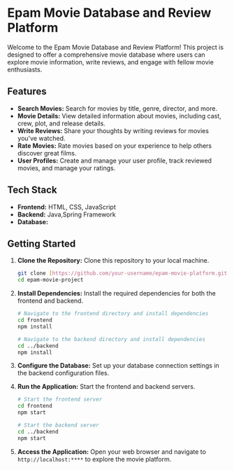 # Epam Movie Database and Review Platform

Welcome to the Epam Movie Database and Review Platform! This project is designed to offer a comprehensive movie database where users can explore movie information, write reviews, and engage with fellow movie enthusiasts.

## Features

- **Search Movies:** Search for movies by title, genre, director, and more.
- **Movie Details:** View detailed information about movies, including cast, crew, plot, and release details.
- **Write Reviews:** Share your thoughts by writing reviews for movies you've watched.
- **Rate Movies:** Rate movies based on your experience to help others discover great films.
- **User Profiles:** Create and manage your user profile, track reviewed movies, and manage your ratings.

## Tech Stack

- **Frontend:** HTML, CSS, JavaScript
- **Backend:** Java,Spring Framework
- **Database:** 

## Getting Started

1. **Clone the Repository:** Clone this repository to your local machine.
   ```bash
   git clone [https://github.com/your-username/epam-movie-platform.git](https://github.com/iness02/epam-movie-project.git)
   cd epam-movie-project
   ```

2. **Install Dependencies:** Install the required dependencies for both the frontend and backend.
   ```bash
   # Navigate to the frontend directory and install dependencies
   cd frontend
   npm install

   # Navigate to the backend directory and install dependencies
   cd ../backend
   npm install
   ```

3. **Configure the Database:** Set up your database connection settings in the backend configuration files.

4. **Run the Application:** Start the frontend and backend servers.
   ```bash
   # Start the frontend server
   cd frontend
   npm start

   # Start the backend server
   cd ../backend
   npm start
   ```

5. **Access the Application:** Open your web browser and navigate to `http://localhost:****` to explore the movie platform.


